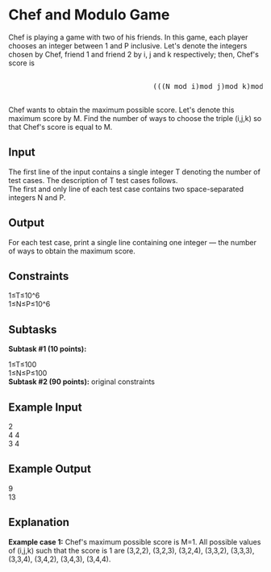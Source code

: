 # Chef and Modulo Game

Chef is playing a game with two of his friends. In this game, each player chooses an integer between 1 and P inclusive. Let's denote the integers chosen by Chef, friend 1 and friend 2 by i, j and k respectively; then, Chef's score is<br />
<pre>                                  
                                  (((N mod i)mod j)mod k)mod N.<br />
</pre>                                  
Chef wants to obtain the maximum possible score. Let's denote this maximum score by M. Find the number of ways to choose the triple (i,j,k) so that Chef's score is equal to M.<br />

## Input
The first line of the input contains a single integer T denoting the number of test cases. The description of T test cases follows.<br />
The first and only line of each test case contains two space-separated integers N and P.<br />

## Output
For each test case, print a single line containing one integer — the number of ways to obtain the maximum score.<br />

## Constraints
1≤T≤10^6<br />
1≤N≤P≤10^6<br />

## Subtasks
<b>Subtask #1 (10 points):</b> <br />

1≤T≤100<br />
1≤N≤P≤100<br />
<b>Subtask #2 (90 points):</b> original constraints<br />

## Example Input
2<br />
4 4<br />
3 4<br />
## Example Output
9<br />
13<br />
## Explanation
<b>Example case 1:</b> Chef's maximum possible score is M=1. All possible values of (i,j,k) such that the score is 1 are (3,2,2), (3,2,3), (3,2,4), (3,3,2), (3,3,3), (3,3,4), (3,4,2), (3,4,3), (3,4,4).<br />
